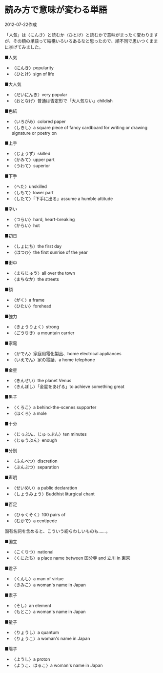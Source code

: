 # 読み方で意味が変わる単語

2012-07-22作成

「人気」は〈にんき〉と読むか〈ひとけ〉と読むかで意味がまったく変わりますが、その類の単語って結構いろいろあるなと思ったので、順不同で思いつくままに挙げてみました。

■人気

- 〈にんき〉popularity
- 〈ひとけ〉sign of life

■大人気

- 〈だいにんき〉very popular
- 〈おとなげ〉普通は否定形で「大人気ない」childish

■色紙

- 〈いろがみ〉colored paper
- 〈しきし〉a square piece of fancy cardboard for writing or drawing signature or poetry on

■上手

- 〈じょうず〉skilled
- 〈かみて〉upper part
- 〈うわて〉superior

■下手

- 〈へた〉unskilled
- 〈しもて〉lower part
- 〈したて〉「下手に出る」assume a humble attitude

■辛い

- 〈つらい〉hard, heart-breaking
- 〈からい〉hot

■初日

- 〈しょにち〉the first day
- 〈はつひ〉the first sunrise of the year

■街中

- 〈まちじゅう〉all over the town
- 〈まちなか〉the streets

■額

- 〈がく〉a frame
- 〈ひたい〉forehead

■強力

- 〈きょうりょく〉strong
- 〈ごうりき〉a mountain carrier

■家電

- 〈かでん〉家庭用電化製品、home electrical appliances
- 〈いえでん〉家の電話、a home telephone

■金星

- 〈きんせい〉the planet Venus
- 〈きんぼし〉「金星をあげる」to achieve something great

■黒子

- 〈くろこ〉a behind-the-scenes supporter
- 〈ほくろ〉a mole

■十分

- 〈じっぷん、じゅっぷん〉ten minutes
- 〈じゅうぶん〉enough

■分別

- 〈ふんべつ〉discretion
- 〈ぶんぶつ〉separation

■声明

- 〈せいめい〉a public declaration
- 〈しょうみょう〉Buddhist liturgical chant

■百足

- 〈ひゃくそく〉100 pairs of
- 〈むかで〉a centipede

固有名詞を含めると、こういう紛らわしいものも……。

■国立

- 〈こくりつ〉national
- 〈くにたち〉a place name between 国分寺 and 立川 in 東京

■君子

- 〈くんし〉a man of virtue
- 〈きみこ〉a woman's name in Japan

■素子

- 〈そし〉an element
- 〈もとこ〉a woman's name in Japan

■量子

- 〈りょうし〉a quantum
- 〈りょうこ〉a woman's name in Japan

■陽子

- 〈ようし〉a proton
- 〈ようこ、はるこ〉a woman's name in Japan
